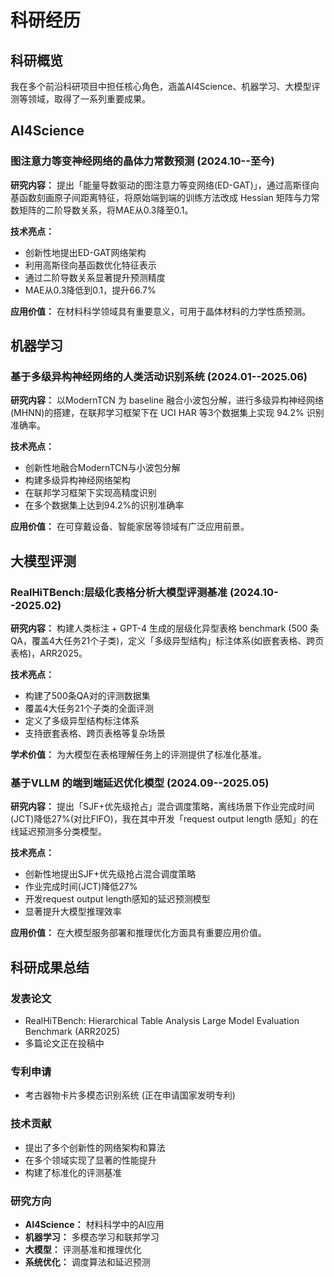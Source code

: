 # 科研经历

## 科研概览

我在多个前沿科研项目中担任核心角色，涵盖AI4Science、机器学习、大模型评测等领域，取得了一系列重要成果。

## AI4Science

### 图注意力等变神经网络的晶体力常数预测 (2024.10--至今)

**研究内容：** 提出「能量导数驱动的图注意力等变网络(ED-GAT)」，通过高斯径向基函数刻画原子间距离特征，将原始端到端的训练方法改成 Hessian 矩阵与力常数矩阵的二阶导数关系，将MAE从0.3降至0.1。

**技术亮点：**
- 创新性地提出ED-GAT网络架构
- 利用高斯径向基函数优化特征表示
- 通过二阶导数关系显著提升预测精度
- MAE从0.3降低到0.1，提升66.7%

**应用价值：** 在材料科学领域具有重要意义，可用于晶体材料的力学性质预测。

## 机器学习

### 基于多级异构神经网络的人类活动识别系统 (2024.01--2025.06)

**研究内容：** 以ModernTCN 为 baseline 融合小波包分解，进行多级异构神经网络(MHNN)的搭建，在联邦学习框架下在 UCI HAR 等3个数据集上实现 94.2% 识别准确率。

**技术亮点：**
- 创新性地融合ModernTCN与小波包分解
- 构建多级异构神经网络架构
- 在联邦学习框架下实现高精度识别
- 在多个数据集上达到94.2%的识别准确率

**应用价值：** 在可穿戴设备、智能家居等领域有广泛应用前景。

## 大模型评测

### RealHiTBench:层级化表格分析大模型评测基准 (2024.10--2025.02)

**研究内容：** 构建人类标注 + GPT-4 生成的层级化异型表格 benchmark (500 条 QA，覆盖4大任务21个子类)，定义「多级异型结构」标注体系(如嵌套表格、跨页表格)，ARR2025。

**技术亮点：**
- 构建了500条QA对的评测数据集
- 覆盖4大任务21个子类的全面评测
- 定义了多级异型结构标注体系
- 支持嵌套表格、跨页表格等复杂场景

**学术价值：** 为大模型在表格理解任务上的评测提供了标准化基准。

### 基于VLLM 的端到端延迟优化模型 (2024.09--2025.05)

**研究内容：** 提出「SJF+优先级抢占」混合调度策略，离线场景下作业完成时间(JCT)降低27%(对比FIFO)，我在其中开发「request output length 感知」的在线延迟预测多分类模型。

**技术亮点：**
- 创新性地提出SJF+优先级抢占混合调度策略
- 作业完成时间(JCT)降低27%
- 开发request output length感知的延迟预测模型
- 显著提升大模型推理效率

**应用价值：** 在大模型服务部署和推理优化方面具有重要应用价值。

## 科研成果总结

### 发表论文
- RealHiTBench: Hierarchical Table Analysis Large Model Evaluation Benchmark (ARR2025)
- 多篇论文正在投稿中

### 专利申请
- 考古器物卡片多模态识别系统 (正在申请国家发明专利)

### 技术贡献
- 提出了多个创新性的网络架构和算法
- 在多个领域实现了显著的性能提升
- 构建了标准化的评测基准

### 研究方向
- **AI4Science：** 材料科学中的AI应用
- **机器学习：** 多模态学习和联邦学习
- **大模型：** 评测基准和推理优化
- **系统优化：** 调度算法和延迟预测 